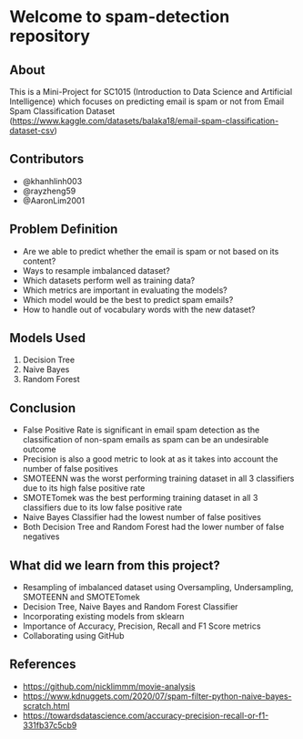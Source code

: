 # Welcome to spam-detection repository

## About 
This is a Mini-Project for SC1015 (Introduction to Data Science and Artificial Intelligence) which focuses on predicting email is spam or not from Email Spam Classification Dataset (https://www.kaggle.com/datasets/balaka18/email-spam-classification-dataset-csv)


## Contributors
- @khanhlinh003
- @rayzheng59
- @AaronLim2001

## Problem Definition
- Are we able to predict whether the email is spam or not based on its content?
- Ways to resample imbalanced dataset?
- Which datasets perform well as training data?
- Which metrics are important in evaluating the models?
- Which model would be the best to predict spam emails?
- How to handle out of vocabulary words with the new dataset?

## Models Used
1. Decision Tree
2. Naive Bayes
3. Random Forest

## Conclusion
- False Positive Rate is significant in email spam detection as the classification of non-spam emails as spam can be an undesirable outcome
- Precision is also a good metric to look at as it takes into account the number of false positives
- SMOTEENN was the worst performing training dataset in all 3 classifiers due to its high false positive rate
- SMOTETomek was the best performing training dataset in all 3 classifiers due to its low false positive rate
- Naive Bayes Classifier had the lowest number of false positives
- Both Decision Tree and Random Forest had the lower number of false negatives

## What did we learn from this project?
- Resampling of imbalanced dataset using Oversampling, Undersampling, SMOTEENN and SMOTETomek
- Decision Tree, Naive Bayes and Random Forest Classifier
- Incorporating existing models from sklearn
- Importance of Accuracy, Precision, Recall and F1 Score metrics
- Collaborating using GitHub

## References
- https://github.com/nicklimmm/movie-analysis
- https://www.kdnuggets.com/2020/07/spam-filter-python-naive-bayes-scratch.html
- https://towardsdatascience.com/accuracy-precision-recall-or-f1-331fb37c5cb9
